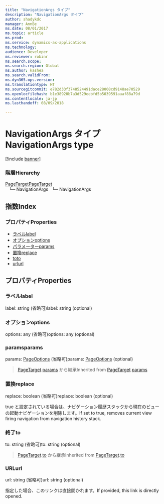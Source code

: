 ```yaml
---
title: "NavigationArgs タイプ"
description: "NavigationArgs タイプ"
author: shadykdc
manager: AnnBe
ms.date: 08/01/2017
ms.topic: article
ms.prod: 
ms.service: dynamics-ax-applications
ms.technology: 
audience: Developer
ms.reviewer: robinr
ms.search.scope: 
ms.search.region: Global
ms.author: kashea
ms.search.validFrom: 
ms.dyn365.ops.version: 
ms.translationtype: HT
ms.sourcegitcommit: e782d33f3748524491dace28008cd9148ae70529
ms.openlocfilehash: b1e38920b7a3d529eebfd5b5039591aaaf88a79d
ms.contentlocale: ja-jp
ms.lasthandoff: 08/09/2018

---
```


# <a name="navigationargs-type"></a><span data-ttu-id="6f3e6-103">NavigationArgs タイプ</span><span class="sxs-lookup"><span data-stu-id="6f3e6-103">NavigationArgs type</span></span>

[!include [banner](../../../../includes/banner.md)]

### <a name="hierarchy"></a><span data-ttu-id="6f3e6-104">階層</span><span class="sxs-lookup"><span data-stu-id="6f3e6-104">Hierarchy</span></span>

[<span data-ttu-id="6f3e6-105">PageTarget</span><span class="sxs-lookup"><span data-stu-id="6f3e6-105">PageTarget</span></span>](view-model-ipage-ipagetarget.md) <br><span data-ttu-id="6f3e6-106">&nbsp;&nbsp;&nbsp;└─ NavigationArgs</span><span class="sxs-lookup"><span data-stu-id="6f3e6-106">&nbsp;&nbsp;&nbsp;└─ NavigationArgs</span></span> <br>

## <a name="index"></a><span data-ttu-id="6f3e6-107">指数</span><span class="sxs-lookup"><span data-stu-id="6f3e6-107">Index</span></span>

### <a name="properties"></a><span data-ttu-id="6f3e6-108">プロパティ</span><span class="sxs-lookup"><span data-stu-id="6f3e6-108">Properties</span></span>

* [<span data-ttu-id="6f3e6-109">ラベル</span><span class="sxs-lookup"><span data-stu-id="6f3e6-109">label</span></span>](view-model-ipage-inavigationargs.md#label)
* [<span data-ttu-id="6f3e6-110">オプション</span><span class="sxs-lookup"><span data-stu-id="6f3e6-110">options</span></span>](view-model-ipage-inavigationargs.md#options)
* [<span data-ttu-id="6f3e6-111">パラメーター</span><span class="sxs-lookup"><span data-stu-id="6f3e6-111">params</span></span>](view-model-ipage-inavigationargs.md#params)
* [<span data-ttu-id="6f3e6-112">置換</span><span class="sxs-lookup"><span data-stu-id="6f3e6-112">replace</span></span>](view-model-ipage-inavigationargs.md#replace)
* [<span data-ttu-id="6f3e6-113">to</span><span class="sxs-lookup"><span data-stu-id="6f3e6-113">to</span></span>](view-model-ipage-inavigationargs.md#to)
* [<span data-ttu-id="6f3e6-114">url</span><span class="sxs-lookup"><span data-stu-id="6f3e6-114">url</span></span>](view-model-ipage-inavigationargs.md#url)

## <a name="properties"></a><span data-ttu-id="6f3e6-115">プロパティ</span><span class="sxs-lookup"><span data-stu-id="6f3e6-115">Properties</span></span>

### <a name="label"></a><span data-ttu-id="6f3e6-116">ラベル</span><span class="sxs-lookup"><span data-stu-id="6f3e6-116">label</span></span>

<span data-ttu-id="6f3e6-117">label: string (省略可)</span><span class="sxs-lookup"><span data-stu-id="6f3e6-117">label: string (optional)</span></span> 




### <a name="options"></a><span data-ttu-id="6f3e6-118">オプション</span><span class="sxs-lookup"><span data-stu-id="6f3e6-118">options</span></span>

<span data-ttu-id="6f3e6-119">options: any (省略可)</span><span class="sxs-lookup"><span data-stu-id="6f3e6-119">options: any (optional)</span></span> 




### <a name="params"></a><span data-ttu-id="6f3e6-120">params</span><span class="sxs-lookup"><span data-stu-id="6f3e6-120">params</span></span>

<span data-ttu-id="6f3e6-121">params: [PageOptions](view-model-ipage-ipageoptions.md) (省略可)</span><span class="sxs-lookup"><span data-stu-id="6f3e6-121">params: [PageOptions](view-model-ipage-ipageoptions.md) (optional)</span></span> 



> <span data-ttu-id="6f3e6-122">[PageTarget](view-model-ipage-ipagetarget.md).[params](view-model-ipage-ipagetarget.md#params) から継承</span><span class="sxs-lookup"><span data-stu-id="6f3e6-122">Inherited from [PageTarget](view-model-ipage-ipagetarget.md).[params](view-model-ipage-ipagetarget.md#params)</span></span>


### <a name="replace"></a><span data-ttu-id="6f3e6-123">置換</span><span class="sxs-lookup"><span data-stu-id="6f3e6-123">replace</span></span>

<span data-ttu-id="6f3e6-124">replace: boolean (省略可)</span><span class="sxs-lookup"><span data-stu-id="6f3e6-124">replace: boolean (optional)</span></span> 

<span data-ttu-id="6f3e6-125">true と設定されている場合は、ナビゲーション履歴スタックから現在のビューの起動ナビゲーションを削除します。</span><span class="sxs-lookup"><span data-stu-id="6f3e6-125">If set to true, removes current view firing navigation from navigation history stack.</span></span>


### <a name="to"></a><span data-ttu-id="6f3e6-126">終了</span><span class="sxs-lookup"><span data-stu-id="6f3e6-126">to</span></span>

<span data-ttu-id="6f3e6-127">to: string (省略可)</span><span class="sxs-lookup"><span data-stu-id="6f3e6-127">to: string (optional)</span></span> 



> <span data-ttu-id="6f3e6-128">[PageTarget](view-model-ipage-ipagetarget.md).[to](view-model-ipage-ipagetarget.md#to) から継承</span><span class="sxs-lookup"><span data-stu-id="6f3e6-128">Inherited from [PageTarget](view-model-ipage-ipagetarget.md).[to](view-model-ipage-ipagetarget.md#to)</span></span>


### <a name="url"></a><span data-ttu-id="6f3e6-129">URL</span><span class="sxs-lookup"><span data-stu-id="6f3e6-129">url</span></span>

<span data-ttu-id="6f3e6-130">url: string (省略可)</span><span class="sxs-lookup"><span data-stu-id="6f3e6-130">url: string (optional)</span></span> 

<span data-ttu-id="6f3e6-131">指定した場合、このリンクは直接開かれます。</span><span class="sxs-lookup"><span data-stu-id="6f3e6-131">If provided, this link is directly opened.</span></span>



